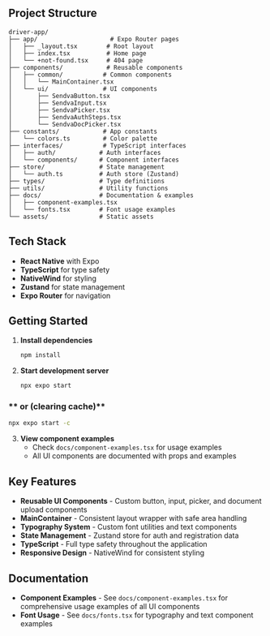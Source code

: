 ## Project Structure

```
driver-app/
├── app/                    # Expo Router pages
│   ├── _layout.tsx        # Root layout
│   ├── index.tsx          # Home page
│   └── +not-found.tsx     # 404 page
├── components/            # Reusable components
│   ├── common/           # Common components
│   │   └── MainContainer.tsx
│   └── ui/               # UI components
│       ├── SendvaButton.tsx
│       ├── SendvaInput.tsx
│       ├── SendvaPicker.tsx
│       ├── SendvaAuthSteps.tsx
│       └── SendvaDocPicker.tsx
├── constants/            # App constants
│   └── colors.ts         # Color palette
├── interfaces/           # TypeScript interfaces
│   ├── auth/            # Auth interfaces
│   └── components/      # Component interfaces
├── store/               # State management
│   └── auth.ts          # Auth store (Zustand)
├── types/               # Type definitions
├── utils/               # Utility functions
├── docs/                # Documentation & examples
│   ├── component-examples.tsx
│   └── fonts.tsx        # Font usage examples
└── assets/              # Static assets
```

## Tech Stack

- **React Native** with Expo
- **TypeScript** for type safety
- **NativeWind** for styling
- **Zustand** for state management
- **Expo Router** for navigation

## Getting Started

1. **Install dependencies**

   ```bash
   npm install
   ```

2. **Start development server**

   ```bash
   npx expo start
   ```

### ** or (clearing cache)**

```bash
npx expo start -c
```

3. **View component examples**
   - Check `docs/component-examples.tsx` for usage examples
   - All UI components are documented with props and examples

## Key Features

- **Reusable UI Components** - Custom button, input, picker, and document upload components
- **MainContainer** - Consistent layout wrapper with safe area handling
- **Typography System** - Custom font utilities and text components
- **State Management** - Zustand store for auth and registration data
- **TypeScript** - Full type safety throughout the application
- **Responsive Design** - NativeWind for consistent styling

## Documentation

- **Component Examples** - See `docs/component-examples.tsx` for comprehensive usage examples of all UI components
- **Font Usage** - See `docs/fonts.tsx` for typography and text component examples
